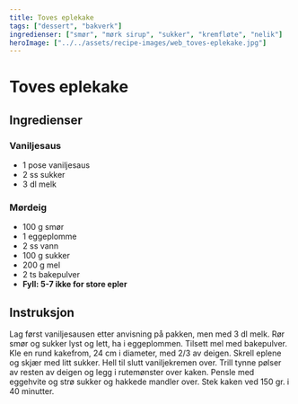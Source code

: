 ```yaml
---
title: Toves eplekake
tags: ["dessert", "bakverk"]
ingredienser: ["smør", "mørk sirup", "sukker", "kremfløte", "nelik"]
heroImage: ["../../assets/recipe-images/web_toves-eplekake.jpg"]
---
```


# Toves eplekake

## Ingredienser

### Vaniljesaus

- 1 pose vaniljesaus
- 2 ss sukker
- 3 dl melk

### Mørdeig

- 100 g smør
- 1 eggeplomme
- 2 ss vann
- 100 g sukker
- 200 g mel
- 2 ts bakepulver
- **Fyll: 5-7 ikke for store epler**

## Instruksjon

Lag først vaniljesausen etter anvisning på pakken, men med 3 dl melk. Rør smør og sukker lyst og lett, ha i eggeplommen. Tilsett mel med bakepulver. Kle en rund kakefrom, 24 cm i diameter, med 2/3 av deigen. Skrell eplene og skjær med litt sukker. Hell til slutt vaniljekremen over. Trill tynne pølser av resten av deigen og legg i rutemønster over kaken. Pensle med eggehvite og strø sukker og hakkede mandler over. Stek kaken ved 150 gr. i 40 minutter.
